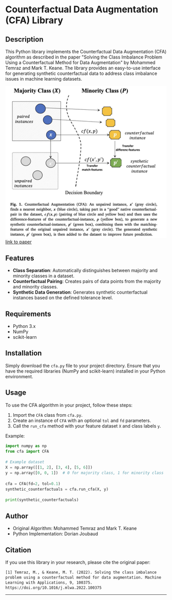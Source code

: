 # Counterfactual Data Augmentation (CFA) Library

## Description
This Python library implements the Counterfactual Data Augmentation (CFA) algorithm as described in the paper "Solving the Class Imbalance Problem Using a Counterfactual Method for Data Augmentation" by Mohammed Temraz and Mark T. Keane. The library provides an easy-to-use interface for generating synthetic counterfactual data to address class imbalance issues in machine learning datasets.

![plot](./images/cfa.png)
[ link to paper ](https://www.sciencedirect.com/science/article/pii/S2666827022000652)
## Features
- **Class Separation**: Automatically distinguishes between majority and minority classes in a dataset.
- **Counterfactual Pairing**: Creates pairs of data points from the majority and minority classes.
- **Synthetic Data Generation**: Generates synthetic counterfactual instances based on the defined tolerance level.

## Requirements
- Python 3.x
- NumPy
- scikit-learn

## Installation
Simply download the `cfa.py` file to your project directory. Ensure that you have the required libraries (NumPy and scikit-learn) installed in your Python environment.

## Usage
To use the CFA algorithm in your project, follow these steps:

1. Import the `CFA` class from `cfa.py`.
2. Create an instance of `CFA` with an optional `tol` and `fd` parameters.
3. Call the `run_cfa` method with your feature dataset `X` and class labels `y`.

Example:
```python
import numpy as np
from cfa import CFA

# Example dataset
X = np.array([[1, 2], [3, 4], [5, 6]])
y = np.array([0, 0, 1])  # 0 for majority class, 1 for minority class

cfa = CFA(fd=2, tol=0.1)
synthetic_counterfactuals = cfa.run_cfa(X, y)

print(synthetic_counterfactuals)
```

## Author
- Original Algorithm: Mohammed Temraz and Mark T. Keane
- Python Implementation: Dorian Joubaud



## Citation
If you use this library in your research, please cite the original paper:
```
[1] Temraz, M., & Keane, M. T. (2022). Solving the class imbalance problem using a counterfactual method for data augmentation. Machine Learning with Applications, 9, 100375. https://doi.org/10.1016/j.mlwa.2022.100375
```

---
